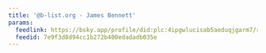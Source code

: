 ```yaml
---
title: '@b-list.org - James Bennett'
params:
  feedlink: https://bsky.app/profile/did:plc:4ipgwlucisab5aeduqjgarm7/rss
  feedid: 7e9f3d8d94cc1b272b400edadadb035e
---
```

